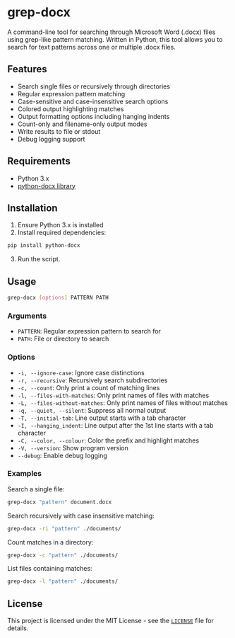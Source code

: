 # grep-docx

A command-line tool for searching through Microsoft Word (.docx) files using grep-like pattern matching. Written in Python, this tool allows you to search for text patterns across one or multiple .docx files.

## Features

- Search single files or recursively through directories
- Regular expression pattern matching
- Case-sensitive and case-insensitive search options
- Colored output highlighting matches
- Output formatting options including hanging indents
- Count-only and filename-only output modes
- Write results to file or stdout
- Debug logging support

## Requirements

- Python 3.x
- [python-docx library](https://github.com/python-openxml/python-docx)

## Installation

1. Ensure Python 3.x is installed
2. Install required dependencies:
```bash
pip install python-docx
```
3. Run the script.

## Usage

```bash
grep-docx [options] PATTERN PATH 
```

### Arguments

- `PATTERN`: Regular expression pattern to search for
- `PATH`: File or directory to search

### Options

- `-i, --ignore-case`: Ignore case distinctions
- `-r, --recursive`: Recursively search subdirectories
- `-c, --count`: Only print a count of matching lines
- `-l, --files-with-matches`: Only print names of files with matches
- `-L, --files-without-matches`: Only print names of files without matches
- `-q, --quiet, --silent`: Suppress all normal output
- `-T, --initial-tab`: Line output starts with a tab character
- `-I, --hanging_indent`: Line output after the 1st line starts with a tab character
- `-C, --color, --colour`: Color the prefix and highlight matches
- `-V, --version`: Show program version
- `--debug`: Enable debug logging

### Examples

Search a single file:
```bash
grep-docx "pattern" document.docx
```

Search recursively with case insensitive matching:
```bash
grep-docx -ri "pattern" ./documents/
```

Count matches in a directory:
```bash
grep-docx -c "pattern" ./documents/
```

List files containing matches:
```bash
grep-docx -l "pattern" ./documents/
```

## License

This project is licensed under the MIT License - see the [`LICENSE`](LICENSE) file for details.


